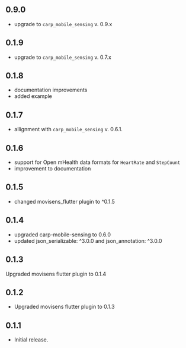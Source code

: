 ## 0.9.0
* upgrade to `carp_mobile_sensing` v. 0.9.x

## 0.1.9
* upgrade to `carp_mobile_sensing` v. 0.7.x

## 0.1.8
* documentation improvements 
* added example

## 0.1.7
* allignment with `carp_mobile_sensing` v. 0.6.1.

## 0.1.6
* support for Open mHealth data formats for `HeartRate` and `StepCount`
* improvement to documentation

## 0.1.5
* changed movisens_flutter plugin to  ^0.1.5

## 0.1.4

* upgraded carp-mobile-sensing  to 0.6.0  
* updated  json_serializable: ^3.0.0 and json_annotation: ^3.0.0

## 0.1.3

Upgraded movisens flutter plugin to 0.1.4

## 0.1.2

* Upgraded movisens flutter plugin to 0.1.3


## 0.1.1

* Initial release.
